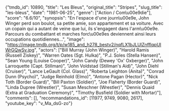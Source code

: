 {"tmdb_id": 10890, "title": "Les Bleus", "original_title": "Stripes", "slug_title": "les-bleus", "date": "1981-06-25", "genre": ["Action / Com\u00e9die"], "score": "6.6/10", "synopsis": "En l'espace d'une journ\u00e9e, John Winger perd son boulot, sa petite amie, son appartement et sa voiture. Avec un copain qui a autant de veine que lui, ils s'engagent dans l'arm\u00e9e. Parcours du combattant et marches forc\u00e9es deviennent ainsi leurs occupations quotidiennes...", "image": "https://image.tmdb.org/t/p/w185_and_h278_bestv2/nqfLX1bJLUlZnfflqpUIWrGQwSv.jpg", "actors": ["Bill Murray (John Winger)", "Harold Ramis (Russell Ziskey)", "Warren Oates (Sgt. Hulka)", "P.J. Soles (Stella Hansen)", "Sean Young (Louise Cooper)", "John Candy (Dewey 'Ox' Oxberger)", "John Larroquette (Capt. Stillman)", "John Voldstad (Stillman's Aid)", "John Diehl (Cruiser)", "Lance LeGault (Col. Glass)", "Roberta Leighton (Anita)", "Conrad Dunn (Psycho)", "Judge Reinhold (Elmo)", "Antone Pagan (Hector)", "Nick Toth (Border Guard)", "Bill Paxton (Soldier)", "Joe Flaherty (Border Guard)", "Linda Dupree (Wrestler)", "Susan Meschner (Wrestler)", "Dennis Quaid (Extra at Graduation Ceremony)", "Timothy Busfield (Soldier with Mortar)"], "comments": [], "recommandations_id": [11977, 9749, 9080, 2617], "youtube_key": "v_Ma_dsG-zo"}